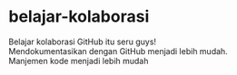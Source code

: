 # belajar-kolaborasi
Belajar kolaborasi GitHub itu seru guys! <br>
Mendokumentasikan dengan GitHub menjadi lebih mudah. <br>
Manjemen kode menjadi lebih mudah
